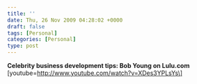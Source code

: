```yaml
---
title: ''
date: Thu, 26 Nov 2009 04:28:02 +0000
draft: false
tags: [Personal]
categories: [Personal]
type: post
---
```


**Celebrity business development tips: Bob Young on Lulu.com** \[youtube=http://www.youtube.com/watch?v=XDes3YPLsYs\]